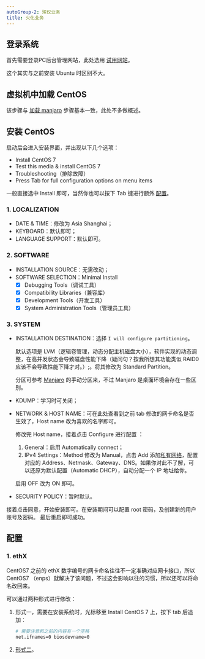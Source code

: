 ```yaml
---
autoGroup-2: 殡仪业务
title: 火化业务
---
```


## 登录系统

首先需要登录PC后台管理网站，此处选用 [试用网站](https://by.yuansicloud.com)。

这个其实与之前安装 Ubuntu 时区别不大。



## 虚拟机中加载 CentOS

该步骤与 [加载 manjaro](/os/manjaro/how-to-install-manjaro-on-virtualbox.html#虚拟机中加载-manjaro) 步骤基本一致，此处不多做概述。



## 安装 CentOS

启动后会进入安装界面，并出现以下几个选项：

+ Install CentOS 7
+ Test this media & install CentOS 7
+ Troubleshooting（排除故障）
+ Press Tab for full configuration options on menu items

一般直接选中 Install 即可，当然你也可以按下 Tab 键进行额外 [配置](/os/centos/how-to-install-centos-on-virtualbox.html#配置)。

### 1. LOCALIZATION

+ DATE & TIME：修改为 Asia Shanghai；
+ KEYBOARD：默认即可；
+ LANGUAGE SUPPORT：默认即可。

### 2. SOFTWARE

+ INSTALLATION SOURCE：无需改动；
+ SOFTWARE SELECTION：Minimal Install
  - [x] Debugging Tools（调试工具）
  - [x] Compatibility Libraries（兼容库）
  - [x] Development Tools（开发工具）
  - [x] System Administration Tools（管理员工具）

### 3. SYSTEM

+ INSTALLATION DESTINATION：选择 `I will configure partitioning`。

  默认选项是 LVM（逻辑卷管理，动态分配主机磁盘大小），软件实现的动态调整，在高并发状态会导致磁盘性能下降（疑问句？按我所想其功能类似 RAID0 应该不会导致性能下降才对。）;。将其修改为 Standard Partition。

  分区可参考 [Manjaro](/os/manjaro/how-to-install-manjaro-on-virtualbox.html#安装-manjaro) 的手动分区来，不过 Manjaro 是桌面环境会存在一些区别。

+ KDUMP：学习时可关闭；

+ NETWORK & HOST NAME：可在此处查看到之前 tab 修改的网卡命名是否生效了，Host name 改为喜欢的名字即可。

  修改完 Host name，接着点击 Configure 进行配置 <Badge text="勿忘" type="error"/>：

  1. General：启用 Automatically connect；
  2. IPv4 Settings：Method 修改为 Manual，点击 Add 添加[私有网络](https://zh.wikipedia.org/wiki/%E4%B8%93%E7%94%A8%E7%BD%91%E7%BB%9C)，配置对应的 Address、Netmask、Gateway、DNS。如果你对此不了解，可以还原为默认配置（Automatic DHCP），自动分配一个 IP 地址给你。

  启用 OFF 改为 ON 即可。

+ SECURITY POLICY：暂时默认。

接着点击同意，开始安装即可。在安装期间可以配置 root 密码，及创建新的用户账号及密码。
最后重启即可成功。



## 配置

### 1. ethX

CentOS7 之前的 ethX 数字编号的网卡命名往往不一定准确对应网卡接口，所以 CentOS7 （enps）就解决了该问题，不过这会影响以往的习惯，所以还可以将命名改回来。

可以通过两种形式进行修改：

1. 形式一，需要在安装系统时，光标移至 Install CentOS 7 上，按下 tab 后追加：

   ```bash
   # 需要注意和之前的内容有一个空格
   net.ifnames=0 biosdevname=0
   ```

2. [形式二](/os/centos/modify-the-network-named-eth)。


